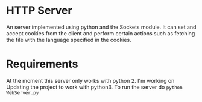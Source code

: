 # HTTP Server

An server implemented using python and the Sockets module. It can set and accept cookies from the client and perform certain actions such as fetching the file with the language specified in the cookies. 

# Requirements

At the moment this server only works with python 2. I'm working on Updating the project to work with python3. 
To run the server do `python WebServer.py`